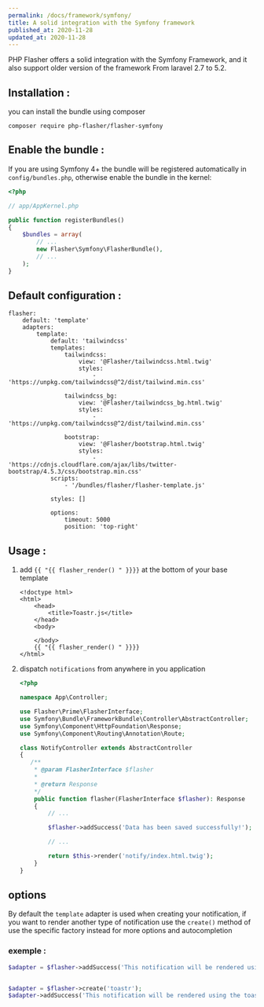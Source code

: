 ```yaml
---
permalink: /docs/framework/symfony/
title: A solid integration with the Symfony framework
published_at: 2020-11-28
updated_at: 2020-11-28
---
```


PHP Flasher offers a solid integration with the Symfony Framework, and it also support older version of the framework
From laravel 2.7 to 5.2.

## Installation :

you can install the bundle using composer

<pre class="snippet"><code>composer require php-flasher/flasher-symfony</code></pre>

## Enable the bundle :

If you are using Symfony 4+ the bundle will be registered automatically in `config/bundles.php`, otherwise enable the bundle in the kernel:

```php
<?php

// app/AppKernel.php

public function registerBundles()
{
    $bundles = array(
        // ...
        new Flasher\Symfony\FlasherBundle(),
        // ...
    );
}
```

## Default configuration :

<pre class="snippet"><code>flasher:
    default: 'template'
    adapters:
        template:
            default: 'tailwindcss'
            templates:
                tailwindcss:
                    view: '@Flasher/tailwindcss.html.twig'
                    styles:
                        - 'https://unpkg.com/tailwindcss@^2/dist/tailwind.min.css'

                tailwindcss_bg:
                    view: '@Flasher/tailwindcss_bg.html.twig'
                    styles:
                        - 'https://unpkg.com/tailwindcss@^2/dist/tailwind.min.css'

                bootstrap:
                    view: '@Flasher/bootstrap.html.twig'
                    styles:
                        - 'https://cdnjs.cloudflare.com/ajax/libs/twitter-bootstrap/4.5.3/css/bootstrap.min.css'
            scripts:
                - '/bundles/flasher/flasher-template.js'

            styles: []

            options:
                timeout: 5000
                position: 'top-right'
</code></pre>

## Usage :

1. add ``{{ "{{ flasher_render() " }}}}`` at the bottom of your base template
    ```twig
    <!doctype html>
    <html>
        <head>
            <title>Toastr.js</title>
        </head>
        <body>
            
        </body>
        {{ "{{ flasher_render() " }}}}
    </html>
    ```

2. dispatch `notifications` from anywhere in you application
    ```php
    <?php

    namespace App\Controller;

    use Flasher\Prime\FlasherInterface;
    use Symfony\Bundle\FrameworkBundle\Controller\AbstractController;
    use Symfony\Component\HttpFoundation\Response;
    use Symfony\Component\Routing\Annotation\Route;

    class NotifyController extends AbstractController
    {
       /**
        * @param FlasherInterface $flasher
        *
        * @return Response
        */
        public function flasher(FlasherInterface $flasher): Response
        {
            // ... 

            $flasher->addSuccess('Data has been saved successfully!');

            // ...

            return $this->render('notify/index.html.twig');
        }
    }    
    ```
   
## options

By default the `template` adapter is used when creating your notification,
if you want to render another type of notification use the `create()` method of use the specific factory
instead for more options and autocompletion

### exemple :

```php 
$adapter = $flasher->addSuccess('This notification will be rendered using the default adapter');


$adapter = $flasher->create('toastr');
$adapter->addSuccess('This notification will be rendered using the toastr adapter');
```
